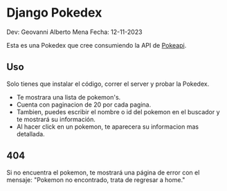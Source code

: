 # Django Pokedex

Dev: Geovanni Alberto Mena
Fecha: 12-11-2023

Esta es una Pokedex que cree consumiendo la API de [Pokeapi](https://pokeapi.co/).

## Uso
Solo tienes que instalar el código, correr el server y probar la Pokedex.

- Te mostrara una lista de pokemon's.
- Cuenta con paginacion de 20 por cada pagina.
- Tambien, puedes escribir el nombre o id del pokemon en el buscador y te mostrará su información.
- Al hacer click en un pokemon, te aparecera su informacion mas detallada.

## 404
Si no encuentra el pokemon, te mostrará una página de error con el mensaje:
"Pokemon no encontrado, trata de regresar a home."

